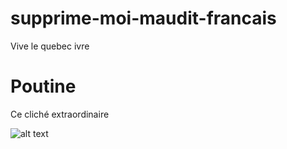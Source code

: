 # supprime-moi-maudit-francais
Vive le quebec ivre

# Poutine 
Ce cliché extraordinaire 

![alt text](http://www.poisson-rouge.info/wp-content/uploads/2012/01/poutine_thumb2.jpg "Poutine")
